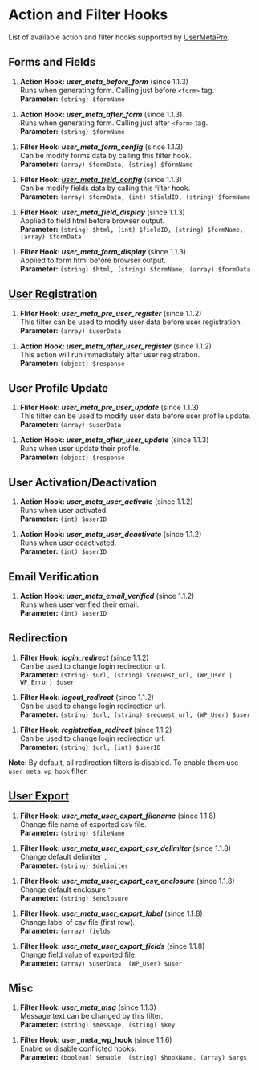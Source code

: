 # Action and Filter Hooks

List of available action and filter hooks supported by [UserMetaPro](http://user-meta.com).

## Forms and Fields

1. **Action Hook: _user_meta_before_form_** (since 1.1.3)  
Runs when generating form. Calling just before `<form>` tag.  
**Parameter:** `(string) $formName`
>

1. **Action Hook: _user_meta_after_form_** (since 1.1.3)  
Runs when generating form. Calling just after `<form>` tag.  
**Parameter:** `(string) $formName`
>

1. **Filter Hook: _user_meta_form_config_** (since 1.1.3)   
Can be modify forms data by calling this filter hook.  
**Parameter:** `(array) $formData, (string) $formName`
>

1. **Filter Hook:
_[user_meta_field_config](../hooks/examples.md#user_meta_field_config-filter)_** (since 1.1.3)  
Can be modify fields data by calling this filter hook.  
 **Parameter:** `(array) $formData, (int) $fieldID, (string) $formName`
 >

1. **Filter Hook: _user_meta_field_display_** (since 1.1.3)  
Applied to field html before browser output.  
 **Parameter:** `(string) $html, (int) $fieldID, (string) $formName, (array) $formData`
 >

1. **Filter Hook: _user_meta_form_display_** (since 1.1.3)  
Applied to form html before browser output.  
 **Parameter:** `(string) $html, (string) $formName, (array) $formData`

## [User Registration](../hooks/examples.md#user-registration)

1. **Fliter Hook: _user_meta_pre_user_register_** (since 1.1.2)  
This filter can be used to modify user data before user registration.  
**Parameter:** `(array) $userData`
>

1. **Action Hook: _user_meta_after_user_register_** (since 1.1.2)  
This action will run immediately after user registration.  
**Parameter:** `(object) $response`
>

## User Profile Update

1. **Fliter Hook: _user_meta_pre_user_update_** (since 1.1.3)  
This filter can be used to modify user data before user profile update.  
 **Parameter:** `(array) $userData`
 >

1. **Action Hook: _user_meta_after_user_update_** (since 1.1.3)  
Runs when user update their profile.  
 **Parameter:** `(object) $response`
 >

## User Activation/Deactivation

1. **Action Hook: _user_meta_user_activate_** (since 1.1.2)  
Runs when user activated.  
 **Parameter:** `(int) $userID`
 >

1. **Action Hook: _user_meta_user_deactivate_** (since 1.1.2)  
Runs when user deactivated.  
 **Parameter:** `(int) $userID`
 >

## Email Verification

1. **Action Hook: _user_meta_email_verified_** (since 1.1.2)  
Runs when user verified their email.  
 **Parameter:** `(int) $userID`

## Redirection

1. **Filter Hook: _login_redirect_** (since 1.1.2)  
Can be used to change login redirection url.  
 **Parameter:** `(string) $url, (string) $request_url, (WP_User | WP_Error) $user`  
>

1. **Filter Hook: _logout_redirect_** (since 1.1.2)  
Can be used to change login redirection url.  
 **Parameter:** `(string) $url, (string) $request_url, (WP_User) $user`
>

1. **Filter Hook: _registration_redirect_** (since 1.1.2)  
Can be used to change login redirection url.  
 **Parameter:** `(string) $url, (int) $userID`

 __Note__: By default, all redirection filters is disabled. To enable them use `user_meta_wp_hook` filter.

## [User Export](../hooks/examples.md#user-export)

1. **Filter Hook: _user_meta_user_export_filename_** (since 1.1.8)  
Change file name of exported csv file.  
**Parameter:** `(string) $fileName`
>

1. **Filter Hook: _user_meta_user_export_csv_delimiter_** (since 1.1.8)  
Change default delimiter `,`  
**Parameter:** `(string) $delimiter`
>

1. **Filter Hook: _user_meta_user_export_csv_enclosure_** (since 1.1.8)  
Change default enclosure `"`  
**Parameter:** `(string) $enclosure`
>

1. **Filter Hook: _user_meta_user_export_label_** (since 1.1.8)  
Change label of csv file (first row).  
**Parameter:** `(array) fields`
>

1. **Filter Hook: _user_meta_user_export_fields_** (since 1.1.8)  
Change field value of exported file.  
**Parameter:** `(array) $userData, (WP_User) $user`


## Misc

1. **Filter Hook: _user_meta_msg_** (since 1.1.3)  
Message text can be changed by this filter.  
**Parameter:** `(string) $message, (string) $key`
>

1. **Filter Hook: user_meta_wp_hook** (since 1.1.6)  
Enable or disable conflicted hooks.  
 **Parameter:** `(boolean) $enable, (string) $hookName, (array) $args`
